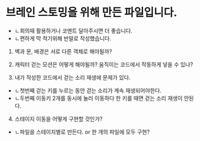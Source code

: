 # 브레인 스토밍을 위해 만든 파일입니다.

- ㄴ회의때 활용하거나 코멘트 달아주시면 더 좋습니다.
- ㄴ편하게 막 적기위해 반말로 작성했습니다.

1. 벽과 문, 배경은 서로 다른 객체로 해야될까?

2. 캐릭터 걷는 모션은 어떻게 해야될까? 움직이는 코드에서 작동하게 넣을 수 있나?

3. 내가 작성한 코드에서 걷는 소리 재생에 문제가 있다.

- ㄴ첫번째 걷는 키를 누르는 동안 걷는 소리가 계속 재생되어야한다.
- ㄴ두번째 이동키 2개를 동시에 눌러 이동하다 한 키를 때면 걷는 소리 재생이 안된다.

4.  스테이지 이동을 어떻게 구현할 것인가?

- ㄴ파일을 스테이지별로 만든다. or 한 개의 파일에 모두 구현?
